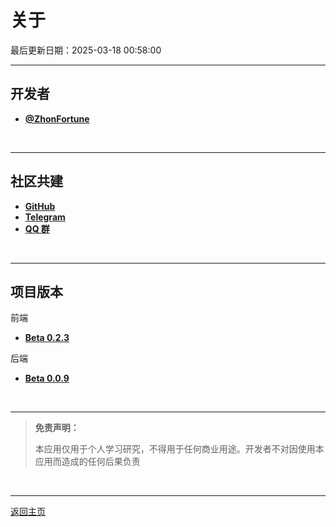 # 关于
最后更新日期：2025-03-18 00:58:00

---

## 开发者

- [**@ZhonFortune**](https://github.com/ZhonFortune)

<br>

---

## 社区共建

- [**GitHub**](https://github.com/ZhonFortune/classtab-ics)
- [**Telegram**](https://t.me/classtab)
- [**QQ 群**](https://jq.qq.com/?_wv=1027&k=5Jz9f8X)

<br>

---

## 项目版本

前端
- [**Beta 0.2.3**](https://github.com/ZhonFortune/classtab-ics)

后端
- [**Beta 0.0.9**](https://github.com/ZhonFortune/classtab-ics-backend)

<br>

---

>**免责声明：**
>
>本应用仅用于个人学习研究，不得用于任何商业用途。开发者不对因使用本应用而造成的任何后果负责

<br>

---

[返回主页](/)